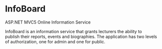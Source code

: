# InfoBoard
ASP.NET MVC5 Online Information Service

InfoBoard is an information service that grants lecturers the ability to publish their reports, events and biographies. The application has two levels of authorization, one for admin and one for public. 
